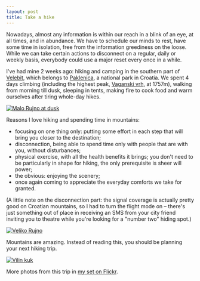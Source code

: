 ```yaml
---
layout: post
title: Take a hike
---
```


Nowadays, almost any information is within our reach in a blink of an eye, at all times, and in abundance. We have to schedule our minds to rest, have some time in isolation, free from the information greediness on the loose. While we can take certain actions to disconnect on a regular, daily or weekly basis, everybody could use a major reset every once in a while.

I've had mine 2 weeks ago: hiking and camping in the southern part of [Velebit][], which belongs to [Paklenica][], a national park in Croatia. We spent 4 days climbing  (including the highest peak, [Vaganski vrh][1757m], at 1757m), walking from morning till dusk, sleeping in tents, making fire to cook food and warm ourselves after tiring whole-day hikes.

[![Malo Rujno at dusk][duskImage]][duskLink]

Reasons I love hiking and spending time in mountains:

* focusing on one thing only: putting some effort in each step that will bring you closer to the destination;
* disconnection, being able to spend time only with people that are with you, without disturbances;
* physical exercise, with all the health benefits it brings; you don't need to be particularly in shape for hiking, the only prerequisite is sheer will power;
* the obvious: enjoying the scenery;
* once again coming to appreciate the everyday comforts we take for granted.

(A little note on the disconnection part: the signal coverage is actually pretty good on Croatian mountains, so I had to turn the flight mode on &ndash; there's just something out of place in receiving an SMS from your city friend inviting you to theatre while you're looking for a "number two" hiding spot.)

[![Veliko Rujno][branchImage]][branchLink]

Mountains are amazing. Instead of reading this, you should be planning your next hiking trip.

[![Vilin kuk][jacaImage]][jacaLink]

More photos from this trip in [my set on Flickr][onFlickr].


[Velebit]: http://en.wikipedia.org/wiki/Velebit
[Paklenica]: http://en.wikipedia.org/wiki/Paklenica
[onFlickr]: http://www.flickr.com/photos/ivanavasilj/sets/72157629583647864/detail/
[1757m]: http://www.flickr.com/photos/ivanavasilj/7139685449/

[duskImage]: http://farm8.staticflickr.com/7209/6989894258_2e51cf097c_d.jpg
[duskLink]: http://www.flickr.com/photos/ivanavasilj/6989894258/

[branchImage]: http://farm8.staticflickr.com/7205/6989229812_058ecf63e1_d.jpg
[branchLink]: http://www.flickr.com/photos/ivanavasilj/6989229812

[jacaImage]: http://farm8.staticflickr.com/7234/6989848956_f062db4140_d.jpg
[jacaLink]: http://www.flickr.com/photos/ivanavasilj/6989848956
